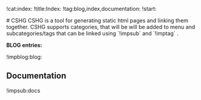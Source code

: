 !cat:index:
!title:Index:
!tag:blog,index,documentation:
!start:
<p>
# CSHG
CSHG is a tool for generating static html pages and linking them together.  
CSHG supports categories, that will be will be added to menu and subcategories/tags that can be linked using `!impsub` and `!imptag` .  
  
**BLOG entries:**

!impblog:blog:

## Documentation

!impsub:docs

</p>


